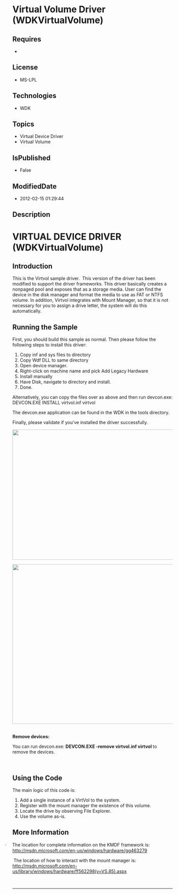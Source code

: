# Virtual Volume Driver (WDKVirtualVolume)
## Requires
* 
## License
* MS-LPL
## Technologies
* WDK
## Topics
* Virtual Device Driver
* Virtual Volume
## IsPublished
* False
## ModifiedDate
* 2012-02-15 01:29:44
## Description

<div class="WordSection1"></div>
<h1 class="WordSection1">VIRTUAL DEVICE DRIVER (WDKVirtualVolume)</h1>
<div class="WordSection1"></div>
<h2 class="WordSection1">Introduction</h2>
<div class="WordSection1"></div>
<p class="WordSection1">This is the Virtvol sample driver.&nbsp; This version of the driver has been modified to support the driver frameworks. This driver basically creates a nonpaged pool and exposes that as a storage media. User can find the device in
 the disk manager and format the media to use as FAT or NTFS volume. In addition, Virtvol integrates with Mount Manager, so that it is not necessary for you to assign a drive letter, the system will do this automatically.</p>
<div class="WordSection1"></div>
<h2 class="WordSection1">Running the Sample</h2>
<div class="WordSection1"></div>
<p class="WordSection1">First, you should build this sample as normal. Then please follow the following steps to install this driver:</p>
<div class="WordSection1"></div>
<div class="WordSection1">
<ol>
<li>Copy inf and sys files to directory </li><li>Copy Wdf DLL to same directory </li><li>Open device manager. </li><li>Right-click on machine name and pick Add Legacy Hardware </li><li>Install manually </li><li>Have Disk, navigate to directory and install. </li><li>Done. </li></ol>
</div>
<p>Alternatively, you can copy the files over as above and then run devcon.exe: DEVCON.EXE INSTALL virtvol.inf virtvol</p>
<p>The devcon.exe application can be found in the WDK in the tools directory.</p>
<p>Finally, please validate if you&rsquo;ve installed the driver successfully.</p>
<p class="MsoNormal"><span><img src="http://i1.code.msdn.s-msft.com/wdkramdisk-c3322885/image/file/49528/1/image001.png" alt="" width="996" height="408"></span></p>
<p class="MsoNormal"><img src="http://i1.code.msdn.s-msft.com/wdkramdisk-c3322885/image/file/49529/1/image002.png" alt="" width="788" height="500">&nbsp;&nbsp;</p>
<p class="MsoNormal"><strong>Remove devices:</strong></p>
<p>You can run devcon.exe: <strong>DEVCON.EXE -remove virtvol.inf virtvol </strong>
to remove the devices.</p>
<p>&nbsp;</p>
<h2>Using the Code</h2>
<p>The main logic of this code is:</p>
<ol>
<li>Add a single instance of a VirtVol to the system. </li><li>Register with the mount manager the existence of this volume. </li><li>Locate the drive by observing File Explorer. </li><li>Use the volume as-is. </li></ol>
<h2>More Information</h2>
<p class="MsoListParagraph" style="text-indent:-.25in"><span style="font-family:Symbol"><span>&middot;<span style="font:7.0pt &quot;Times New Roman&quot;">&nbsp;&nbsp;&nbsp;&nbsp;&nbsp;&nbsp;&nbsp;&nbsp;</span></span></span>The location for complete information on
 the KMDF framework is:<br>
<a href="http://msdn.microsoft.com/en-us/windows/hardware/gg463279">http://msdn.microsoft.com/en-us/windows/hardware/gg463279</a></p>
<p class="MsoListParagraph" style="text-indent:-.25in">&nbsp;&nbsp;&nbsp;&nbsp;&nbsp;&nbsp; The location of how to interact with the mount manager is:<br>
<a href="http://msdn.microsoft.com/en-us/library/windows/hardware/ff562298(v=VS.85).aspx">http://msdn.microsoft.com/en-us/library/windows/hardware/ff562298(v=VS.85).aspx</a></p>
<p style="text-indent:-0.25in; margin-left:0.5in"><span><br>
</span></p>
<hr>
<div><a href="http://go.microsoft.com/?linkid=9759640" style="margin-top:3px"><img src="http://bit.ly/onecodelogo" alt=""></a></div>
<p class="MsoListParagraph" style="text-indent:-.25in">&nbsp;</p>
